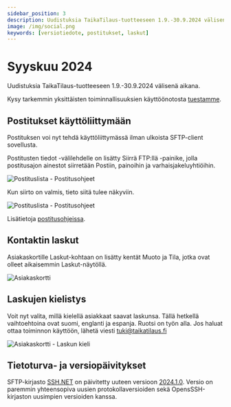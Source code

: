 ```yaml
---
sidebar_position: 3
description: Uudistuksia TaikaTilaus-tuotteeseen 1.9.-30.9.2024 välisenä aikana
image: /img/social.png
keywords: [versiotiedote, postitukset, laskut]
---
```


# Syyskuu 2024

Uudistuksia TaikaTilaus-tuotteeseen 1.9.-30.9.2024 välisenä aikana.

Kysy tarkemmin yksittäisten toiminnallisuuksien käyttöönotosta [tuestamme](https://taikatilaus.freshdesk.com/).

## Postitukset käyttöliittymään

Postituksen voi nyt tehdä käyttöliittymässä ilman ulkoista SFTP-client sovellusta.

Postitusten tiedot -välilehdelle on lisätty Siirrä FTP:llä -painike, jolla postitusajon ainestot siirretään Postiin, painoihin ja varhaisjakeluyhtiöihin.

![Postituslista - Postitusohjeet](/img/ohjeet/postitus-teko6.png)

Kun siirto on valmis, tieto siitä tulee näkyviin.

![Postituslista - Postitusohjeet](/img/ohjeet/postitus-teko7.png)

Lisätietoja [postitusohjeissa](/docs/ohjeet/tilaustenhallinta/postistuslista#postitusten-teko-ja-ainestojen-siirto-postiin-painoihin-ja-varhaisjakeluyhti%C3%B6ihin).

## Kontaktin laskut

Asiakaskortille Laskut-kohtaan on lisätty kentät Muoto ja Tila, jotka ovat olleet aikaisemmin Laskut-näytöllä.

![Asiakaskortti](/img/versiotiedotteet/lasku-muodot.png)

## Laskujen kielistys

Voit nyt valita, millä kielellä asiakkaat saavat laskunsa. Tällä hetkellä vaihtoehtoina ovat suomi, englanti ja espanja. Ruotsi on työn alla. Jos haluat ottaa toiminnon käyttöön, lähetä viesti tuki@taikatilaus.fi

![Asiakaskortti - Laskun kieli](/img/versiotiedotteet/lasku-kiellistys.jpg)

## Tietoturva- ja versiopäivitykset

SFTP-kirjasto [SSH.NET](https://github.com/sshnet/SSH.NET) on päivitetty uuteen versioon [2024.1.0](https://github.com/sshnet/SSH.NET/releases/tag/2024.1.0). Versio on paremmin yhteensopiva uusien protokollaversioiden sekä OpensSSH-kirjaston uusimpien versioiden kanssa.

